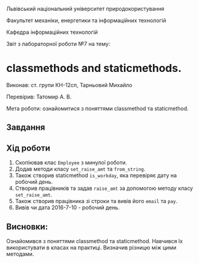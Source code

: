 Львівський національний університет природокористування

Факультет механіки, енергетики та інформаційних технологій

Кафедра інформаційних технологій

Звіт з лабораторної роботи №7 на тему:

# classmethods and staticmethods.

Виконав: ст. групи КН-12сп, Тарньовий Михайло

Перевірив: Татомир А. В.

Мета роботи: ознайомитися з поняттями classmethod та staticmethod.


## Завдання


## Хід роботи
1. Скопіював клас `Employee` з минулої роботи.
2. Додав методи класу `set_raise_amt` та `from_string`.
3. Також створив staticmethod `is_workday`, яка перевіряє дату на робочий день.
4. Створив працівників та задав `raise_amt` за допомогою методу класу `set_raise_amt`.
5. Також створив працівника зі строки та вивів його `email` та `pay`.
6. Вивів чи дата 2016-7-10 - робочий день.


## Висновки:
Ознайомився з поняттями classmethod та staticmethod. Навчився їх використувати в класах на практиці. Визначив різницю між цими методами.
